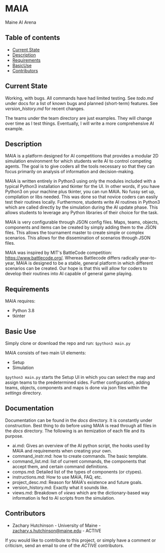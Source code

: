 # MAIA
Maine AI Arena

## Table of contents
* [Current State](#current-state)
* [Description](#description)
* [Requirements](#requirements)
* [BasicUse](#basicuse)
* [Contributors](#contributors)

## Current State
Working, with bugs. All commands have had limited testing. See *todo.md* under docs for a list of known bugs and planned (short-term) features. See *version_history.md* for recent changes.

The teams under the team directory are just examples. They will change over time as I test things. Eventually, I will write a more comprehensive AI example.

## Description
MAIA is a platform designed for AI competitions that provides a modular 2D simulation environment for which students write AI to control competing agents. The goal is to give coders all the tools necessary so that they can focus primarily on analysis of information and decision-making. 

MAIA is written entirely in Python3 using only the modules included with a typical Python3 installation and tkinter for the UI. In other words, if you have Python3 on your machine plus tkinter, you can run MAIA. No fussy set up, compilation or libs needed. This was done so that novice coders can easily test their routines locally. Furthermore, students write AI routines in Python3 which are called directly by the simulation during the AI update phase. This allows students to leverage any Python libraries of their choice for the task.

MAIA is very configurable through JSON config files. Maps, teams, objects, components and items can be created by simply adding them to the JSON files. This allows the tournament master to create simple or complex scenarios. This allows for the dissemination of scenarios through JSON files.

MAIA was inspired by MIT's BattleCode competition: https://www.battlecode.org/. Whereas Battlecode differs radically year-to-year, MAIA is designed to be a stable, general platform in which different scenarios can be created. Our hope is that this will allow for coders to develop their routines into AI capable of general game playing.


## Requirements
MAIA requires:
* Python 3.8
* tkinter

## Basic Use

Simply clone or download the repo and run: `$python3 main.py`

MAIA consists of two main UI elements:
* Setup
* Simulation

`$python3 main.py` starts the Setup UI in which you can select the map and assign teams to the predetermined sides. Further configuration, adding teams, objects, components and maps is done via json files within the *settings* directory.

## Documentation
Documentation can be found in the *docs* directory. It is constantly under construction. Best thing to do before using MAIA is read through all files in the *docs* directory. The following is an itemization of each file and its purpose.

* ai.md: Gives an overview of the AI python script, the hooks used by MAIA and requirements when creating your own.
* command_instr.md: how to create commands. The basic template.
* command_list.md: list of current commands, the components that accept them, and certain command definitions.
* comps.md: Detailed list of the types of components (or ctypes).
* instructions.md: How to use MAIA, FAQ, etc.
* project_desc.md: Reason for MAIA's existence and future goals.
* version_history.md: Exactly what it sounds like.
* views.md: Breakdown of *views* which are the dictionary-based way information is fed to AI scripts from the simulation.

## Contributors
* Zachary Hutchinson - University of Maine - <zachary.s.hutchinson@maine.edu> - ACTIVE

If you would like to contribute to this project, or simply have a comment or criticism, send an email to one of the *ACTIVE* contributors.